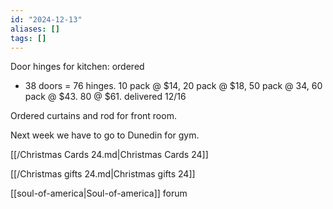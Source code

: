 ```yaml
---
id: "2024-12-13"
aliases: []
tags: []
---
```


Door hinges for kitchen: ordered

- 38 doors = 76 hinges. 10 pack @ $14, 20 pack @ $18, 50 pack @ 34, 60 pack @ $43. 80 @ $61. delivered 12/16

Ordered curtains and rod for front room.

Next week we have to go to Dunedin for gym.

[[/Christmas Cards 24.md|Christmas Cards 24]]

[[/Christmas gifts 24.md|Christmas gifts 24]]

[[soul-of-america|Soul-of-america]] forum


